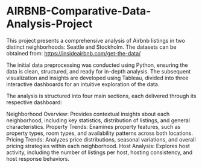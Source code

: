 # AIRBNB-Comparative-Data-Analysis-Project
This project presents a comprehensive analysis of Airbnb listings in two distinct neighborhoods: Seattle and Stockholm. 
The datasets can be obtained from:
https://insideairbnb.com/get-the-data/

The initial data preprocessing was conducted using Python, ensuring the data is clean, structured, and ready for in-depth analysis. The subsequent visualization and insights are developed using Tableau, divided into three interactive dashboards for an intuitive exploration of the data.

The analysis is structured into four main sections, each delivered through its respective dashboard:

Neighborhood Overview: Provides contextual insights about each neighborhood, including key statistics, distribution of listings, and general characteristics.
Property Trends: Examines property features, such as property types, room types, and availability patterns across both locations.
Pricing Trends: Analyzes price distributions, seasonal variations, and overall pricing strategies within each neighborhood.
Host Analysis: Explores host activity, including the number of listings per host, hosting consistency, and host response behaviors.
